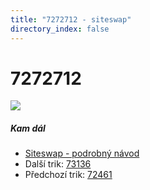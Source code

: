 ```yaml
---
title: "7272712 - siteswap"
directory_index: false
---
```


# 7272712

![](/animace/siteswap/7272712.gif)

##### Kam dál

- [Siteswap - podrobný návod](/siteswap.html "Podrobné vysvětlení siteswapů..")
- Další trik: [73136](73136.html "Siteswap 73136")
- Předchozí trik: [72461](72461.html "Siteswap 72461")

